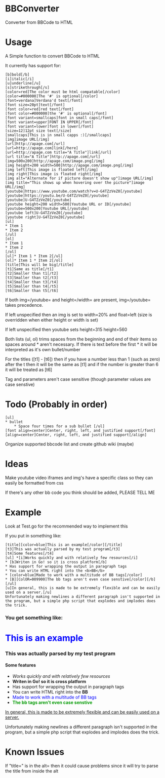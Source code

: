 # BBConverter
Converter from BBCode to HTML
# Usage
A Simple function to convert BBCode to HTML

It currently has support for:

    [b]bold[/b]
    [i]italic[/i]
    [u]underline[/u]
    [s]strikethrough[/s]
    [color=red]The color must be html compatable[/color]
    [color=#000000]The '#' is optional[/color]
    [font=verdana]Verdana'd text[/font]
    [font size=20pt]text[/font]
    [font color=red]red text[/font]
    [font color=#000000]the '#' is optional[/font]
    [font variant=smallcaps]font in small caps[/font]
    [font variant=upper]FONT IN UPPER[/font]
    [font variant=lower]font in lower[/font]
    [size=12]12pt size text[/size]
    [smallcaps]This is in small capps :)[/smallcaps]
    [img]image URL[/img]
    [url]http://apage.com[/url]
    [url=http://apage.com]link[/here]
    [url=http://apage.com title="A Title"]link[/url]
    [url title="A Title"]http://apage.com[/url]
    [img=500x200]http://apage.com/image.png[/img]
    [img height=200 width=500]http://apage.com/image.png[/img]
    [img left]This image is floated left[/img]
    [img right]This image is floated right[/img]
    [img alt="Alternate for if picture doesn't show up"]image URL[/img]
    [img title="This shows up when hovering over the picture"]image URL[/img]
    [youtube]https://www.youtube.com/watch?v=U-G4TZzVeZ0[/youtube]
    [youtube]https://youtu.be/U-G4TZzVeZ0[/youtube]
    [youtube]U-G4TZzVeZ0[/youtube]
    [youtube height=200 width=500]Youtube URL or ID[/youtube]
    [youtube=500x200]Youtube URL[/youtube]
    [youtube left]U-G4TZzVeZ0[/youtube]
    [youtube right]U-G4TZzVeZ0[/youtube]
    [ul]
    * Item 1
    * Item 2
    [/ul]
    [ol]
    * Item 1
    * Item 2
    [/ol]
    [ul]* Item 1 * Item 2[/ul]
    [ol]* Item 1 * Item 2[/ol]
    [title]This will be big[/title]
    [t1]Same as title[/t1]
    [t2]Smaller than t1[/t2]
    [t3]Smaller than t2[/t3]
    [t4]Smaller than t3[/t4]
    [t5]Smaller than t4[/t5]
    [t6]Smaller than t5[/t6]

If both img=/youtube= and height=/width= are present, img=/youtube= takes precedence.

If left unspecified then an img is set to width=20% and float=left (size is overridden when either height or width is set)

If left unspecified then youtube sets height=315 height=560

Both lists (ul, ol) trims spaces from the beginning and end of their items so spaces around * aren't necessary. If there is text before the first * it will be interpreted as it's own bullet/number

For the titles ([t1] - [t6]) then if you have a number less than 1 (such as zero) after the t then it will be the same as [t1] and if the number is greater than 6 it will be treated as [t6]

Tag and parameters aren't case sensitive (though parameter values are case senstive)

# Todo (Probably in order)

    [ul]
    * bullet
        * Space four times for a sub bullet [/ul]
    [font align=center]Center, right, left, and justified support[/font]
    [align=center]Center, right, left, and justified support[/align]


Organize supported bbcode list and create github wiki (maybe)

# Ideas
Make youtube video iframes and img's have a specific class so they can easily be formatted from css

If there's any other bb code you think should be added, PLEASE TELL ME

# Example
Look at Test.go for the recommended way to implement this

If you put in something like:

    [title][color=blue]This is an example[/color][/title]
    [t3]This was actually parsed by my test program[/t3]
    [t4]Some features[/t4]
    [ul] *[i]Works quickly and with relatively few resources[/i]
    * [b]Writen in Go! so it is cross platform[/b]
    * Has support for wrapping the output in paragraph tags
    * You can write HTML right into the <b>BB</b>
    * [color=blue]Made to work with a multitude of BB tags[/color]
    * [B][ColOR=009900]The bb tags aren't even case senstive[/color][/b][/ul]
    [u]In general, this is made to be extremely flexible and can be easily used on a server.[/u]
    Unfortunately making newlines a different paragraph isn't supported in the program, but a simple php script that explodes and implodes does the trick.

### You get something like:
<h1><span style='color:blue;'>This is an example</span></h1><h3>This was actually parsed by my test program</h3><h4>Some features</h4><p><ul><li><i>Works quickly and with relatively few resources</i></li><li><b>Writen in Go! so it is cross platform</b></li><li>Has support for wrapping the output in paragraph tags</li><li>You can write HTML right into the <b>BB</b></li><li><span style='color:blue;'>Made to work with a multitude of BB tags</span></li><li><B><span style='color:009900;'>The bb tags aren't even case senstive</span></B></li></ul></p><p><u>In general, this is made to be extremely flexible and can be easily used on a server.</u></p><p>Unfortunately making newlines a different paragraph isn't supported in the program, but a simple php script that explodes and implodes does the trick.</p>

# Known Issues
If "title=" is in the alt= then it could cause problems since it will try to parse the title from inside the alt

